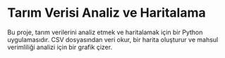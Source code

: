 # Tarım Verisi Analiz ve Haritalama

Bu proje, tarım verilerini analiz etmek ve haritalamak için bir Python uygulamasıdır. CSV dosyasından veri okur, bir harita oluşturur ve mahsul verimliliği analizi için bir grafik çizer.
